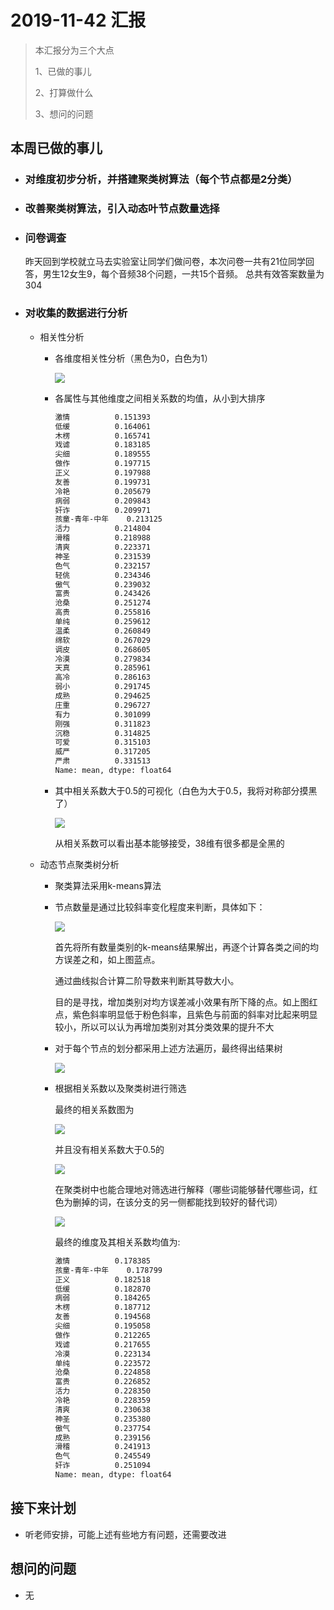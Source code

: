 # 2019-11-42 汇报

> 本汇报分为三个大点
>
> 1、已做的事儿
>
> 2、打算做什么
>
> 3、想问的问题

## 本周已做的事儿

* ### 对维度初步分析，并搭建聚类树算法（每个节点都是2分类）

* ### 改善聚类树算法，引入动态叶节点数量选择

* ###  问卷调查

  昨天回到学校就立马去实验室让同学们做问卷，本次问卷一共有21位同学回答，男生12女生9，每个音频38个问题，一共15个音频。 总共有效答案数量为304

* ### 对收集的数据进行分析

  * 相关性分析

    * 各维度相关性分析（黑色为0，白色为1）

      ![](https://s2.ax1x.com/2019/11/24/MOZO9f.png)

    * 各属性与其他维度之间相关系数的均值，从小到大排序

      ```txt
      激情          0.151393
      低缓          0.164061
      木楞          0.165741
      戏谑          0.183185
      尖细          0.189555
      做作          0.197715
      正义          0.197988
      友善          0.199731
      冷艳          0.205679
      病弱          0.209843
      奸诈          0.209971
      孩童-青年-中年    0.213125
      活力          0.214804
      滑稽          0.218988
      清爽          0.223371
      神圣          0.231539
      色气          0.232157
      轻佻          0.234346
      傲气          0.239032
      富贵          0.243426
      沧桑          0.251274
      高贵          0.255816
      单纯          0.259612
      温柔          0.260849
      绵软          0.267029
      调皮          0.268605
      冷漠          0.279834
      天真          0.285961
      高冷          0.286163
      弱小          0.291745
      成熟          0.294625
      庄重          0.296727
      有力          0.301099
      刚强          0.311823
      沉稳          0.314825
      可爱          0.315103
      威严          0.317205
      严肃          0.331513
      Name: mean, dtype: float64
      ```

    * 其中相关系数大于0.5的可视化（白色为大于0.5，我将对称部分摸黑了）

      ![](https://s2.ax1x.com/2019/11/24/MOemDJ.png)

      从相关系数可以看出基本能够接受，38维有很多都是全黑的

  * 动态节点聚类树分析

    * 聚类算法采用k-means算法

    * 节点数量是通过比较斜率变化程度来判断，具体如下：

      ![](https://s2.ax1x.com/2019/11/24/MOnSkn.png)

      首先将所有数量类别的k-means结果解出，再逐个计算各类之间的均方误差之和，如上图蓝点。

      通过曲线拟合计算二阶导数来判断其导数大小。

      目的是寻找，增加类别对均方误差减小效果有所下降的点。如上图红点，紫色斜率明显低于粉色斜率，且紫色与前面的斜率对比起来明显较小，所以可以认为再增加类别对其分类效果的提升不大

    * 对于每个节点的划分都采用上述方法遍历，最终得出结果树

      ![](http://39.96.162.42/get_audio_src?filename=最佳聚类树.jpg)

    * 根据相关系数以及聚类树进行筛选

      最终的相关系数图为

      ![](https://s2.ax1x.com/2019/11/24/MOtmAf.png)

      并且没有相关系数大于0.5的

      ![](https://s2.ax1x.com/2019/11/24/MOt8un.png)

      在聚类树中也能合理地对筛选进行解释（哪些词能够替代哪些词，红色为删掉的词，在该分支的另一侧都能找到较好的替代词）

      ![](http://39.96.162.42/get_audio_src?filename=最佳聚类树-筛选后.jpg)

      最终的维度及其相关系数均值为:

      ```txt
      激情          0.178385
      孩童-青年-中年    0.178799
      正义          0.182518
      低缓          0.182870
      病弱          0.184265
      木楞          0.187712
      友善          0.194568
      尖细          0.195058
      做作          0.212265
      戏谑          0.217655
      冷漠          0.223134
      单纯          0.223572
      沧桑          0.224858
      富贵          0.226852
      活力          0.228350
      冷艳          0.228359
      清爽          0.230638
      神圣          0.235380
      傲气          0.237754
      成熟          0.239156
      滑稽          0.241913
      色气          0.245549
      奸诈          0.251094
      Name: mean, dtype: float64
      ```



## 接下来计划

- 听老师安排，可能上述有些地方有问题，还需要改进

## 想问的问题

- 无
